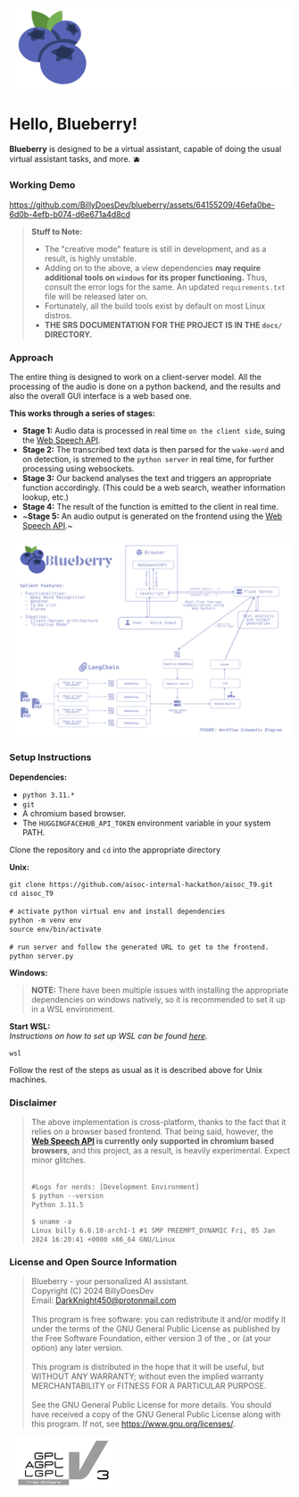 ![blueberry.svg](static/assets/blueberry.svg)

# Hello, Blueberry!

**Blueberry** is designed to be a virtual assistant, capable of doing the usual virtual assistant tasks, and more. 🫐

### Working Demo
https://github.com/BillyDoesDev/blueberry/assets/64155209/46efa0be-6d0b-4efb-b074-d6e671a4d8cd

> **Stuff to Note:**
> - The "creative mode" feature is still in development, and as a result, is highly unstable.
> - Adding on to the above, a view dependencies **may require additional tools on `windows` for its proper functioning.** Thus, consult the error logs for the same. An updated `requirements.txt` file will be released later on.
> - Fortunately, all the build tools exist by default on most Linux distros.
> - **THE SRS DOCUMENTATION FOR THE PROJECT IS IN THE `docs/` DIRECTORY.**



### Approach
The entire thing is designed to work on a client-server model. All the processing of the audio is done on a python backend, and the results and also the overall GUI interface is a web based one.

**This works through a series of stages:**
- **Stage 1:** Audio data is processed in real time `on the client side`, suing the [Web Speech API](https://developer.mozilla.org/en-US/docs/Web/API/Web_Speech_API).
- **Stage 2:** The transcribed text data is then parsed for the `wake-word` and on detection, is stremed to the `python server` in real time, for further processing using websockets.
- **Stage 3:** Our backend analyses the text and triggers an appropriate function accordingly. (This could be a web search, weather information lookup, etc.)
- **Stage 4:** The result of the function is emitted to the client in real time.
- ~**Stage 5:** An audio output is generated on the frontend using the [Web Speech API](https://developer.mozilla.org/en-US/docs/Web/API/Web_Speech_API).~

![blueberry.png](static/assets/workflow.png)


### Setup Instructions

**Dependencies:**
- `python 3.11.*`
- `git`
- A chromium based browser.
- The `HUGGINGFACEHUB_API_TOKEN` environment variable in your system PATH.

Clone the repository and `cd` into the appropriate directory

**Unix:**
```shell
git clone https://github.com/aisoc-internal-hackathon/aisoc_T9.git
cd aisoc_T9

# activate python virtual env and install dependencies
python -m venv env
source env/bin/activate

# run server and follow the generated URL to get to the frontend.
python server.py
```

**Windows:**

> **NOTE:** There have been multiple issues with installing the appropriate dependencies on windows natively, so it is recommended to set it up in a WSL environment.

**Start WSL:**</br>
*Instructions on how to set up WSL can be found [here](https://learn.microsoft.com/en-us/windows/wsl/install).*
```shell
wsl
```
Follow the rest of the steps as usual as it is described above for Unix machines.

### Disclaimer
> The above implementation is cross-platform, thanks to the fact that it relies on a browser based frontend. That being said, however, the **[Web Speech API](https://developer.mozilla.org/en-US/docs/Web/API/Web_Speech_API) is currently only supported in chromium based browsers**, and this project, as a result, is heavily experimental. Expect minor glitches.</br></br>
>```shell
>#Logs for nerds: [Development Environment]
>$ python --version
>Python 3.11.5
>```
>```shell
>$ uname -a    
>Linux billy 6.6.10-arch1-1 #1 SMP PREEMPT_DYNAMIC Fri, 05 Jan 2024 16:20:41 +0000 x86_64 GNU/Linux
>```


### License and Open Source Information

>Blueberry - your personalized AI assistant.</br>
Copyright (C) 2024  BillyDoesDev</br>
Email: DarkKnight450@protonmail.com</br></br>
This program is free software: you can redistribute it and/or modify it under the terms of the GNU General Public License as published by the Free Software Foundation, either version 3 of the , or (at your option) any later version.</br></br>
This program is distributed in the hope that it will be useful, but WITHOUT ANY WARRANTY; without even the implied warranty MERCHANTABILITY or FITNESS FOR A PARTICULAR PURPOSE.</br></br>
See the GNU General Public License for more details.
You should have received a copy of the GNU General Public License along with this program.  If not, see <https://www.gnu.org/licenses/>.

[![blueberry.svg](static/assets/gpl-logo.svg)](https://www.gnu.org/licenses/gpl-3.0.en.html#license-text)
